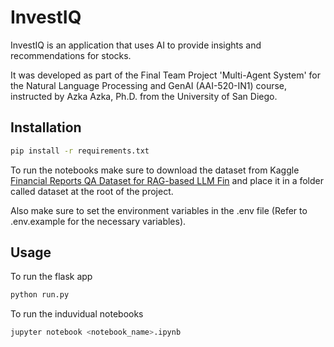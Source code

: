# InvestIQ

InvestIQ is an application that uses AI to provide insights and recommendations for stocks.

It was developed as part of the Final Team Project 'Multi-Agent System' for the Natural Language Processing and GenAI (AAI-520-IN1) course, instructed by Azka Azka, Ph.D. from the University of San Diego.

## Installation

```bash
pip install -r requirements.txt
```

To run the notebooks make sure to download the dataset from Kaggle [Financial Reports QA Dataset for RAG-based LLM Fin](https://www.kaggle.com/datasets/ahmedsta/data-retreiver) and place it in a folder called dataset at the root of the project.

Also make sure to set the environment variables in the .env file (Refer to .env.example for the necessary variables).

## Usage
To run the flask app

```bash
python run.py
```
To run the induvidual notebooks

```bash
jupyter notebook <notebook_name>.ipynb
```

